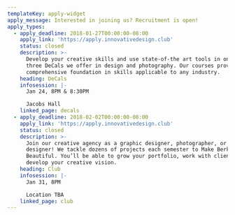 ```yaml
---
templateKey: apply-widget
apply_message: Interested in joining us? Recruitment is open!
apply_types:
  - apply_deadline: 2018-01-27T00:00:00-08:00
    apply_link: 'https://apply.innovativedesign.club'
    status: closed
    description: >-
      Develop your creative skills and use state-of-the art tools in one of the
      three DeCals we offer in design and photography. Our courses provide a
      comprehensive foundation in skills applicable to any industry.
    heading: DeCals
    infosession: |-
      Jan 24, 8PM & 8:30PM

      Jacobs Hall
    linked_page: decals
  - apply_deadline: 2018-02-02T00:00:00-08:00
    apply_link: 'https://apply.innovativedesign.club'
    status: closed
    description: >-
      Join our creative agency as a graphic designer, photographer, or web
      designer! We tackle dozens of projects each semester to Make Berkeley
      Beautiful. You’ll be able to grow your portfolio, work with clients, and
      develop your creative vision.
    heading: Club
    infosession: |-
      Jan 31, 8PM

      Location TBA
    linked_page: club
---
```


